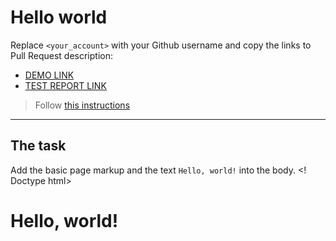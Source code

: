 # Hello world
Replace `<your_account>` with your Github username and copy the links to Pull Request description:
- [DEMO LINK](https://git-InnaM.github.io/layout_hello-world/)
- [TEST REPORT LINK](https://git-InnaM.github.io/layout_hello-world/report/html_report/)

> Follow [this instructions](https://mate-academy.github.io/layout_task-guideline/#how-to-solve-the-layout-tasks-on-github)
___

## The task 
Add the basic page markup and the text `Hello, world!` into the body.
<! Doctype html>
<html lang="ru">
<head>
 <meta charset="UTF-8">
 <meta name="task" content="task">
 <title>task1</title>
</head>
<body>
  <h1>Hello, world!</h1>
</body>
